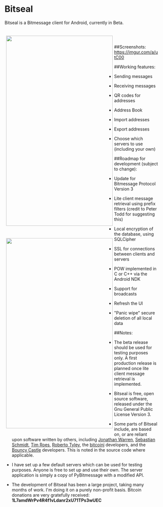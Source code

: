 Bitseal
=======

Bitseal is a Bitmessage client for Android, currently in Beta. 

<a href="Inbox"><img src="https://i.imgur.com/45OuinZ.png" align="left" height="620" width="349" hspace="5" vspace="20"></a>
<a href="Sent"><img src="https://i.imgur.com/R2xgeDW.png" align="left" height="620" width="349" hspace="5" vspace="20" ></a>

<br><br>  


##Screenshots:	https://imgur.com/a/utC00


##Working features:
- Sending messages

- Receiving messages

- QR codes for addresses

- Address Book

- Import addresses

- Export addresses

- Choose which servers to use (including your own)


##Roadmap for development (subject to change):
- Update for Bitmessage Protocol Version 3

- Lite client message retrieval using prefix filters (credit to Peter Todd for suggesting this)

- Local encryption of the database, using SQLCipher

- SSL for connections between clients and servers

- POW implemented in C or C++ via the Android NDK

- Support for broadcasts

- Refresh the UI

- "Panic wipe" secure deletion of all local data


##Notes:

- The beta release should be used for testing purposes only. A first production release is planned once lite client message retrieval is implemented.

- Bitseal is free, open source software, released under the Gnu General Public License Version 3. 

- Some parts of Bitseal include, are based on, or are reliant upon software written by others, including <a href="https://github.com/Atheros1">Jonathan Warren</a>, <a href="https://github.com/ISibboI">Sebastian Schmidt</a>, <a href="https://github.com/timroes">Tim Roes</a>, <a href="https://github.com/rtyley">Roberto Tyley</a>, the <a href="https://github.com/bitcoinj/bitcoinj">bitcoinj</a> developers, and the <a href="https://www.bouncycastle.org/java.html">Bouncy Castle</a> developers. This is noted in the source code where applicable.

- I have set up a few default servers which can be used for testing purposes. Anyone is free to set up and use their own. The server application is simply a copy of PyBitmessage with a modified API. 

- The development of Bitseal has been a large project, taking many months of work. I'm doing it on a purely non-profit basis. Bitcoin donations are very gratefully received: **1L7amdWrPv4R4f1vLdanr2xU71TPs3wUEC**

